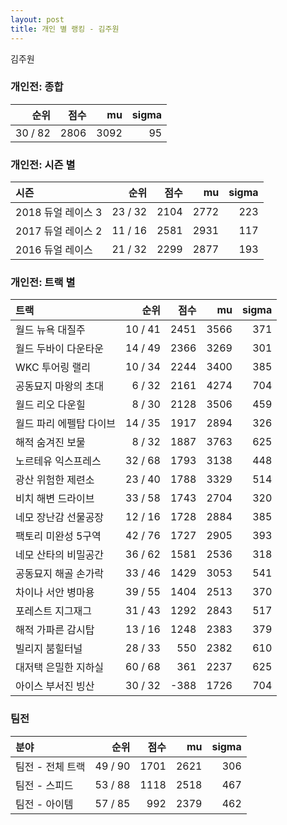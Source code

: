 ```yaml
---
layout: post
title: 개인 별 랭킹 - 김주원
---
```


김주원

### 개인전: 종합

| 순위 | 점수 | mu | sigma |
|---:|---:|---:|---:|
| 30 / 82 | 2806 | 3092 | 95 |

### 개인전: 시즌 별

| 시즌 | 순위 | 점수 | mu | sigma |
|:---|---:|---:|---:|---:|
| 2018 듀얼 레이스 3 | 23 / 32 | 2104 | 2772 | 223 |
| 2017 듀얼 레이스 2 | 11 / 16 | 2581 | 2931 | 117 |
| 2016 듀얼 레이스 | 21 / 32 | 2299 | 2877 | 193 |

### 개인전: 트랙 별

| 트랙 | 순위 | 점수 | mu | sigma |
|:---|---:|---:|---:|---:|
| 월드 뉴욕 대질주 | 10 / 41 | 2451 | 3566 | 371 |
| 월드 두바이 다운타운 | 14 / 49 | 2366 | 3269 | 301 |
| WKC 투어링 랠리 | 10 / 34 | 2244 | 3400 | 385 |
| 공동묘지 마왕의 초대 | 6 / 32 | 2161 | 4274 | 704 |
| 월드 리오 다운힐 | 8 / 30 | 2128 | 3506 | 459 |
| 월드 파리 에펠탑 다이브 | 14 / 35 | 1917 | 2894 | 326 |
| 해적 숨겨진 보물 | 8 / 32 | 1887 | 3763 | 625 |
| 노르테유 익스프레스 | 32 / 68 | 1793 | 3138 | 448 |
| 광산 위험한 제련소 | 23 / 40 | 1788 | 3329 | 514 |
| 비치 해변 드라이브 | 33 / 58 | 1743 | 2704 | 320 |
| 네모 장난감 선물공장 | 12 / 16 | 1728 | 2884 | 385 |
| 팩토리 미완성 5구역 | 42 / 76 | 1727 | 2905 | 393 |
| 네모 산타의 비밀공간 | 36 / 62 | 1581 | 2536 | 318 |
| 공동묘지 해골 손가락 | 33 / 46 | 1429 | 3053 | 541 |
| 차이나 서안 병마용 | 39 / 55 | 1404 | 2513 | 370 |
| 포레스트 지그재그 | 31 / 43 | 1292 | 2843 | 517 |
| 해적 가파른 감시탑 | 13 / 16 | 1248 | 2383 | 379 |
| 빌리지 붐힐터널 | 28 / 33 | 550 | 2382 | 610 |
| 대저택 은밀한 지하실 | 60 / 68 | 361 | 2237 | 625 |
| 아이스 부서진 빙산 | 30 / 32 | -388 | 1726 | 704 |

### 팀전

| 분야 | 순위 | 점수 | mu | sigma |
|:---|---:|---:|---:|---:|
| 팀전 - 전체 트랙 | 49 / 90 | 1701 | 2621 | 306 |
| 팀전 - 스피드 | 53 / 88 | 1118 | 2518 | 467 |
| 팀전 - 아이템 | 57 / 85 | 992 | 2379 | 462 |

